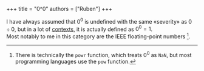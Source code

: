 +++
title = "0^0"
authors = ["Ruben"]
+++

I have always assumed that $0^0$ is undefined with the same «severity» as $0 \div 0$,
but in a lot of [contexts][0_pow_0], it is actually defined as $0^0 = 1$. \
Most notably to me in this category are the IEEE floating-point numbers [^1].

[^1]: There is technically the `powr` function, which treats $0^0$ as `NaN`, but most programming languages use the `pow` function.

[0_pow_0]: https://en.wikipedia.org/wiki/Zero_to_the_power_of_zero#Discrete_exponents
